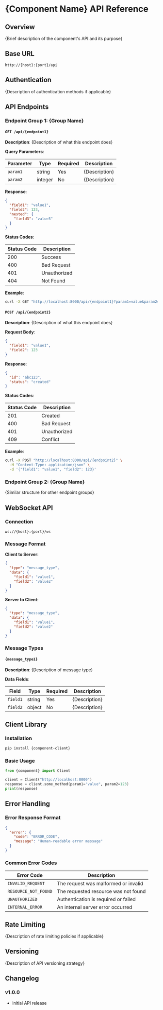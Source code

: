 # {Component Name} API Reference

## Overview

{Brief description of the component's API and its purpose}

## Base URL

```
http://{host}:{port}/api
```

## Authentication

{Description of authentication methods if applicable}

## API Endpoints

### Endpoint Group 1: {Group Name}

#### `GET /api/{endpoint1}`

**Description**: {Description of what this endpoint does}

**Query Parameters**:

| Parameter | Type | Required | Description |
|-----------|------|----------|-------------|
| `param1` | string | Yes | {Description} |
| `param2` | integer | No | {Description} |

**Response**:

```json
{
  "field1": "value1",
  "field2": 123,
  "nested": {
    "field3": "value3"
  }
}
```

**Status Codes**:

| Status Code | Description |
|-------------|-------------|
| 200 | Success |
| 400 | Bad Request |
| 401 | Unauthorized |
| 404 | Not Found |

**Example**:

```bash
curl -X GET "http://localhost:8000/api/{endpoint1}?param1=value&param2=123"
```

#### `POST /api/{endpoint2}`

**Description**: {Description of what this endpoint does}

**Request Body**:

```json
{
  "field1": "value1",
  "field2": 123
}
```

**Response**:

```json
{
  "id": "abc123",
  "status": "created"
}
```

**Status Codes**:

| Status Code | Description |
|-------------|-------------|
| 201 | Created |
| 400 | Bad Request |
| 401 | Unauthorized |
| 409 | Conflict |

**Example**:

```bash
curl -X POST "http://localhost:8000/api/{endpoint2}" \
  -H "Content-Type: application/json" \
  -d '{"field1": "value1", "field2": 123}'
```

### Endpoint Group 2: {Group Name}

{Similar structure for other endpoint groups}

## WebSocket API

### Connection

```
ws://{host}:{port}/ws
```

### Message Format

**Client to Server**:

```json
{
  "type": "message_type",
  "data": {
    "field1": "value1",
    "field2": "value2"
  }
}
```

**Server to Client**:

```json
{
  "type": "message_type",
  "data": {
    "field1": "value1",
    "field2": "value2"
  }
}
```

### Message Types

#### `{message_type1}`

**Description**: {Description of message type}

**Data Fields**:

| Field | Type | Required | Description |
|-------|------|----------|-------------|
| `field1` | string | Yes | {Description} |
| `field2` | object | No | {Description} |

## Client Library

### Installation

```bash
pip install {component-client}
```

### Basic Usage

```python
from {component} import Client

client = Client("http://localhost:8000")
response = client.some_method(param1="value", param2=123)
print(response)
```

## Error Handling

### Error Response Format

```json
{
  "error": {
    "code": "ERROR_CODE",
    "message": "Human-readable error message"
  }
}
```

### Common Error Codes

| Error Code | Description |
|------------|-------------|
| `INVALID_REQUEST` | The request was malformed or invalid |
| `RESOURCE_NOT_FOUND` | The requested resource was not found |
| `UNAUTHORIZED` | Authentication is required or failed |
| `INTERNAL_ERROR` | An internal server error occurred |

## Rate Limiting

{Description of rate limiting policies if applicable}

## Versioning

{Description of API versioning strategy}

## Changelog

### v1.0.0

- Initial API release